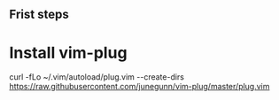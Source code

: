 ## Frist steps

# Install vim-plug

curl -fLo ~/.vim/autoload/plug.vim --create-dirs \
    https://raw.githubusercontent.com/junegunn/vim-plug/master/plug.vim

